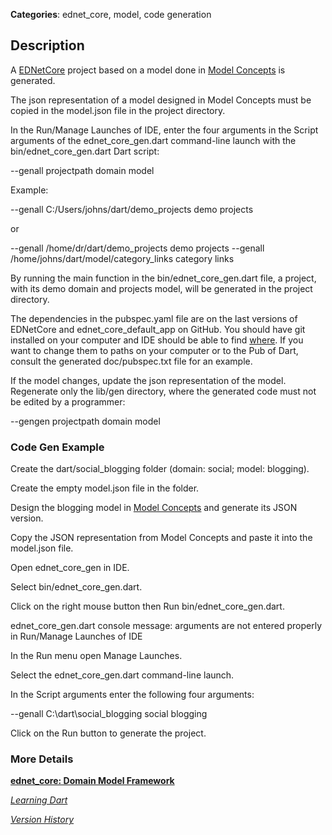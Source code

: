 **Categories**: ednet_core, model, code generation

## Description

A [EDNetCore](https://pub.dev/packages/ednet_cms) project based on a model
done in [Model Concepts](https://github.com/ednet-dev/model_concepts) is generated.

The json representation of a model designed in Model Concepts must be copied in
the model.json file in the project directory.

In the Run/Manage Launches of IDE, enter the four arguments in the
Script arguments of the ednet_core_gen.dart command-line launch
with the bin/ednet_core_gen.dart Dart script:

--genall projectpath domain model

Example:

--genall C:/Users/johns/dart/demo_projects demo projects

or

--genall /home/dr/dart/demo_projects demo projects
--genall /home/johns/dart/model/category_links category links

By running the main function in the bin/ednet_core_gen.dart file,
a project, with its demo domain and projects model, 
will be generated in the project directory.

The dependencies in the pubspec.yaml file are on the last versions of
EDNetCore and ednet_core_default_app on GitHub.
You should have git installed on your computer and IDE should be
able to find 
[where](https://docs.google.com/document/d/1qFQvvqBkIpvfp3T3vFonRAGb4RLUIFu3w8cxh2j0sVg/edit?usp=sharing).
If you want to change them to paths on your computer or to the Pub of Dart,
consult the generated doc/pubspec.txt file for an example.

If the model changes, update the json representation of the model.
Regenerate only the lib/gen directory, where the generated code must not be
edited by a programmer:

--gengen projectpath domain model

### Code Gen Example

Create the dart/social_blogging folder (domain: social; model: blogging).

Create the empty model.json file in the folder.

Design the blogging model in 
[Model Concepts](https://github.com/ednet-dev/model_concepts) 
and generate its JSON version.

Copy the JSON representation from Model Concepts and 
paste it into the model.json file.

Open ednet_core_gen in IDE.

Select bin/ednet_core_gen.dart.

Click on the right mouse button then Run bin/ednet_core_gen.dart.

ednet_core_gen.dart console message:
arguments are not entered properly in Run/Manage Launches of IDE

In the Run menu open Manage Launches.

Select the ednet_core_gen.dart command-line launch.

In the Script arguments enter the following four arguments:

--genall C:\dart\social_blogging social blogging

Click on the Run button to generate the project.

### More Details

[**ednet_core: Domain Model Framework**](http://goo.gl/Fd08zZ)

[*Learning Dart*](http://www.packtpub.com/learning-dart/book)

[*Version History*](CHANGE_LOG.md)


